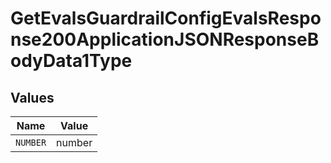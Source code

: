 # GetEvalsGuardrailConfigEvalsResponse200ApplicationJSONResponseBodyData1Type


## Values

| Name     | Value    |
| -------- | -------- |
| `NUMBER` | number   |